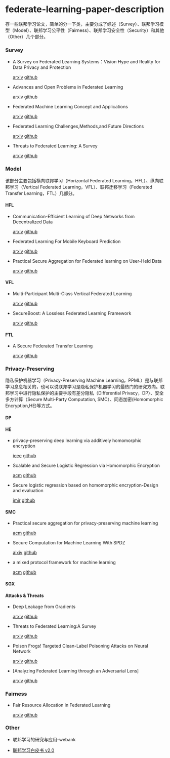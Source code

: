 # federate-learning-paper-description
存一些联邦学习论文，简单的分一下类，主要分成了综述（Survey）、联邦学习模型（Model）、联邦学习公平性（Fairness）、联邦学习安全性（Security）和其他（Other）几个部分。

### Survey

- A Survey on Federated Learning Systems：Vision Hype and Reality for Data Privacy and Protection

   [arxiv](https://arxiv.org/abs/1907.09693)      [github](https://github.com/wanghaojun/federate-learning-paper/blob/main/paper/A%20Secure%20Federated%20Transfer%20Learning.pdf)

- Advances and Open Problems in Federated Learning

   [arxiv](https://arxiv.org/abs/1912.04977)      [github](https://github.com/wanghaojun/federate-learning-paper/blob/main/paper/Advances%20and%20Open%20Problems%20in%20Federated%20Learning.pdf)

- Federated Machine Learning Concept and Applications

   [arxiv](https://arxiv.org/abs/1902.04885)      [github](https://github.com/wanghaojun/federate-learning-paper/blob/main/paper/Federated%20Machine%20Learning%20Concept%20and%20Applications.pdf)

- Federated Learning Challenges,Methods,and Future Directions

  [arxiv](https://arxiv.org/abs/1908.07873)      [github](https://github.com/wanghaojun/federate-learning-paper/blob/main/paper/Federated%20Learning%20Challenges%2CMethods%2Cand%20Future%20Directions.pdf)

- Threats to Federated Learning: A Survey

   [arxiv](https://arxiv.org/abs/2003.02133)      [github](https://github.com/wanghaojun/federate-learning-paper/blob/main/paper/Threats%20to%20Federated%20Learning%20A%20Survey.pdf)

### Model

该部分主要包括横向联邦学习（Horizontal Federated Learning，HFL）、纵向联邦学习（Vertical Federated Learning，VFL）、联邦迁移学习（Federated Transfer Learning，FTL）几部分。

#### HFL

- Communication-Efficient Learning of Deep Networks from Decentralized Data

  [arxiv](https://arxiv.org/abs/1602.05629)     [github](https://github.com/wanghaojun/federate-learning-paper/blob/main/paper/Communication-Efficient%20Learning%20of%20Deep%20Networks%20from%20Decentralized%20Data.pdf)

- Federated Learning For Mobile Keyboard Prediction

  [arxiv](https://arxiv.org/abs/1811.03604)     [github](https://github.com/wanghaojun/federate-learning-paper/blob/main/paper/Federated%20Learning%20for%20Mobile%20Keyboard%20Prediction.pdf)

- Practical Secure Aggregation for Federated learning on User-Held Data

  [arxiv](https://arxiv.org/abs/1611.04482)     [github](https://github.com/wanghaojun/federate-learning-paper/blob/main/paper/Practical%20Secure%20Aggregation%20for%20Federated%20learning%20on%20User-Held%20Data.pdf)

#### VFL

- Multi-Participant Multi-Class Vertical Federated Learning

  [arxiv](https://arxiv.org/abs/2001.11154)     [github](https://github.com/wanghaojun/federate-learning-paper/blob/main/paper/Multi-Participant%20Multi-Class%20Vertical%20Federated%20Learning.pdf)

- SecureBoost: A Lossless Federated Learning Framework

  [arxiv](https://arxiv.org/abs/1901.08755)     [github](https://github.com/wanghaojun/federate-learning-paper/blob/main/paper/SecureBoost%20%20A%20Lossless%20Federated%20Learning%20Framework.pdf)

#### FTL

- A Secure Federated Transfer Learning

  [arxiv](https://arxiv.org/abs/1812.03337)     [github](https://github.com/wanghaojun/federate-learning-paper/blob/main/paper/A%20Secure%20Federated%20Transfer%20Learning.pdf)

### Privacy-Preserving

隐私保护机器学习（Privacy-Preserving Machine Learning，PPML）是与联邦学习息息相关的，也可以说联邦学习是隐私保护机器学习的最热门的研究方向。联邦学习中进行隐私保护的主要手段有差分隐私（Differential Privacy，DP）、安全多方计算（Secure Multi-Party Computation, SMC）、同态加密(Homomorphic Encryption,HE)等方式。

#### DP



#### HE

- privacy-preserving deep learning via additively homomorphic encryption

  [ieee](https://ieeexplore.ieee.org/document/8241854)     [github](https://github.com/wanghaojun/federate-learning-paper/blob/main/paper/privacy-preserving%20deep%20learning%20via%20additively%20homomorphic%20encryption.pdf)

- Scalable and Secure Logistic Regression via Homomorphic Encryption

  [acm](https://dl.acm.org/doi/10.1145/2857705.2857731)     [github](https://github.com/wanghaojun/federate-learning-paper/blob/main/paper/Scalable%20and%20Secure%20Logistic%20Regression%20via%20Homomorphic.pdf)

- Secure logistic regression based on homomorphic encryption-Design and evaluation

  [jmir](https://medinform.jmir.org/2018/2/e19/)     [github](https://github.com/wanghaojun/federate-learning-paper/blob/main/paper/Secure%20logistic%20regression%20based%20on%20homomorphic%20encryption-Design%20and%20evaluation.pdf)

#### SMC

- Practical secure aggregation for privacy-preserving machine learning

  [acm](https://dl.acm.org/doi/10.1145/3133956.3133982)     [github](https://github.com/wanghaojun/federate-learning-paper/blob/main/paper/Practical%20secure%20aggregation%20for%20privacy-preserving%20machine%20learning.pdf)

- Secure Computation for Machine Learning With SPDZ

  [aixiv](https://arxiv.org/abs/1901.00329)     [github](https://github.com/wanghaojun/federate-learning-paper/blob/main/paper/Secure%20Computation%20for%20Machine%20Learning%20With%20SPDZ.pdf)

- a mixed protocol framework for machine learning

  [acm](https://dl.acm.org/doi/10.1145/3243734.3243760)     [github](https://github.com/wanghaojun/federate-learning-paper/blob/main/paper/A%20Mixed%20Protocol%20Framework%20for%20Machine%20Learning.pdf)
  
#### SGX


#### Attacks & Threats

- Deep Leakage from Gradients

  [arxiv](https://arxiv.org/abs/1906.08935)     [github](https://github.com/wanghaojun/federate-learning-paper/blob/main/paper/Deep%20Leakage%20from%20Gradients.pdf)

- Threats to Federated Learning:A Survey

  [arxiv](https://arxiv.org/abs/2003.02133)     [github](https://github.com/wanghaojun/federate-learning-paper/blob/main/paper/Threats%20to%20Federated%20Learning%20A%20Survey.pdf)

- Poison Frogs! Targeted Clean-Label Poisoning Attacks on Neural Network

  [arxiv](https://arxiv.org/abs/1804.00792)     [github]()

- [Analyzing Federated Learning through an Adversarial Lens]

  [arxiv](https://arxiv.org/abs/1811.12470)    [github]()



### Fairness 

- Fair Resource Allocation in Federated Learning

  [arxiv](https://arxiv.org/abs/1905.10497)     [github](https://github.com/wanghaojun/federate-learning-paper/blob/main/paper/Fair%20Resource%20Allocation%20in%20Federated%20Learning.pdf)

### Other

- 联邦学习的研究与应用-webank

- [联邦学习白皮书 v2.0](https://aisp-1251170195.cos.ap-hongkong.myqcloud.com/wp-content/uploads/pdf/%E8%81%94%E9%82%A6%E5%AD%A6%E4%B9%A0%E7%99%BD%E7%9A%AE%E4%B9%A6_v2.0.pdf)

  



